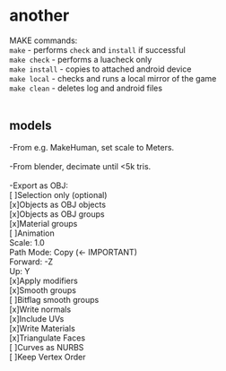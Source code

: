 # another 
MAKE commands:<br>
`make` - performs `check` and `install` if successful<br>
`make check` - performs a luacheck only<br>
`make install` - copies to attached android device<br>
`make local` - checks and runs a local mirror of the game<br>
`make clean` - deletes log and android files<br>
<br>
## models
-From e.g. MakeHuman, set scale to Meters.<br>
<br>
-From blender, decimate until <5k tris. <br>
<br>
-Export as OBJ:<br>
 [ ]Selection only (optional)<br>
 [x]Objects as OBJ objects<br>
 [x]Objects as OBJ groups<br>
 [x]Material groups<br>
 [ ]Animation<br>
 Scale: 1.0<br>
 Path Mode: Copy (<- IMPORTANT)<br>
 Forward: -Z<br>
 Up: Y<br>
 [x]Apply modifiers<br>
 [x]Smooth groups<br>
 [ ]Bitflag smooth groups<br>
 [x]Write normals<br>
 [x]Include UVs<br>
 [x]Write Materials<br>
 [x]Triangulate Faces<br>
 [ ]Curves as NURBS<br>
 [ ]Keep Vertex Order<br>
